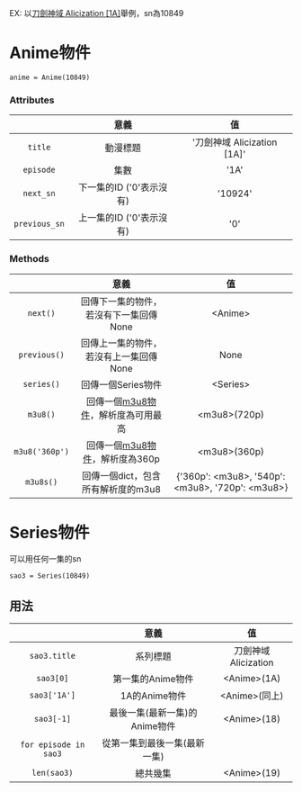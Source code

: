 EX: 以[刀劍神域 Alicization [1A]](https://ani.gamer.com.tw/animeVideo.php?sn=10849)舉例，sn為10849
# Anime物件

 ```
 anime = Anime(10849)
 ```
### Attributes
||意義|值|
|:---:|:---:|:---:|
| ``title`` |動漫標題|'刀劍神域 Alicization [1A]'|
| ``episode``|集數|'1A'|
| ``next_sn``|下一集的ID ('0'表示沒有)|'10924'|
| ``previous_sn``|上一集的ID ('0'表示沒有)|'0'|
### Methods
||意義|值|
|:---:|:---:|:---:|
|``next()``|回傳下一集的物件，若沒有下一集回傳None|\<Anime\>|
|``previous()``|回傳上一集的物件，若沒有上一集回傳None|None|
|``series()``|回傳一個Series物件|\<Series\>|
|``m3u8()``|回傳一個[m3u8物件](https://github.com/globocom/m3u8)，解析度為可用最高|\<m3u8\>(720p)|
|``m3u8('360p')``|回傳一個[m3u8物件](https://github.com/globocom/m3u8)，解析度為360p|\<m3u8\>(360p)|
|``m3u8s()``|回傳一個dict，包含所有解析度的m3u8|{'360p': \<m3u8\>, '540p': \<m3u8\>, '720p': \<m3u8\>}

# Series物件
可以用任何一集的sn
```
sao3 = Series(10849)
```
## 用法
||意義|值|
|:---:|:---:|:---:|
|`sao3.title`|系列標題|刀劍神域 Alicization|
|`sao3[0]`|第一集的Anime物件|\<Anime\>(1A)
|`sao3['1A']`|1A的Anime物件|\<Anime\>(同上)
|`sao3[-1]`|最後一集(最新一集)的Anime物件|\<Anime\>(18)
|`for episode in sao3`|從第一集到最後一集(最新一集)|
|`len(sao3)`|總共幾集|\<Anime\>(19)|
